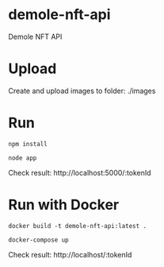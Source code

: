 # demole-nft-api
Demole NFT API

# Upload
Create and upload images to folder: ./images

# Run
`npm install`

`node app`

Check result: http://localhost:5000/:tokenId

# Run with Docker
`docker build -t demole-nft-api:latest .`

`docker-compose up`

Check result: http://localhost/:tokenId